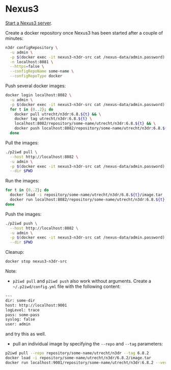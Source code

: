 # Nexus3

[Start a Nexus3 server](https://github.com/030/n3dr/blob/359-maven-quickstart/docs/quickstarts/snippets/nexus3/SERVER.md).

Create a docker repository once Nexus3 has been started after a couple of
minutes:

```bash
n3dr configRepository \
  -u admin \
  -p $(docker exec -it nexus3-n3dr-src cat /nexus-data/admin.password) \
  -n localhost:8081 \
  --https=false \
  --configRepoName some-name \
  --configRepoType docker
```

Push several docker images:

```bash
docker login localhost:8082 \
  -u admin \
  -p $(docker exec -it nexus3-n3dr-src cat /nexus-data/admin.password) && \
  for t in {0..2}; do
    docker pull utrecht/n3dr:6.8.${t} && \
    docker tag utrecht/n3dr:6.8.${t} \
    localhost:8082/repository/some-name/utrecht/n3dr:6.8.${t} && \
    docker push localhost:8082/repository/some-name/utrecht/n3dr:6.8.${t}
  done
```

Pull the images:

```bash
./p2iwd pull \
  --host http://localhost:8082 \
  -u admin \
  -p $(docker exec -it nexus3-n3dr-src cat /nexus-data/admin.password) \
  --dir $PWD
```

Run the images:

```bash
for t in {0..2}; do
  docker load -i repository/some-name/utrecht/n3dr/6.8.${t}/image.tar
  docker run localhost:8082/repository/some-name/utrecht/n3dr:6.8.${t} --version
done
```

Push the images:

```bash
./p2iwd push \
  --host http://localhost:8082 \
  -u admin \
  -p $(docker exec -it nexus3-n3dr-src cat /nexus-data/admin.password) \
  --dir $PWD
```

Cleanup:

```bash
docker stop nexus3-n3dr-src
```

Note:

- `p2iwd pull` and `p2iwd push` also work without arguments. Create a
  `~/.p2iwd/config.yml` file with the following content:

```bash
---
dir: some-dir
host: http://localhost:9001
logLevel: trace
pass: some-pass
syslog: false
user: admin
```

and try this as well.

- pull an individual image by specifying the `--repo` and `--tag` parameters:

```bash
p2iwd pull --repo repository/some-name/utrecht/n3dr --tag 6.8.2
docker load -i repository/some-name/utrecht/n3dr/6.8.2/image.tar
docker run localhost:9001/repository/some-name/utrecht/n3dr:6.8.2 --version
```
